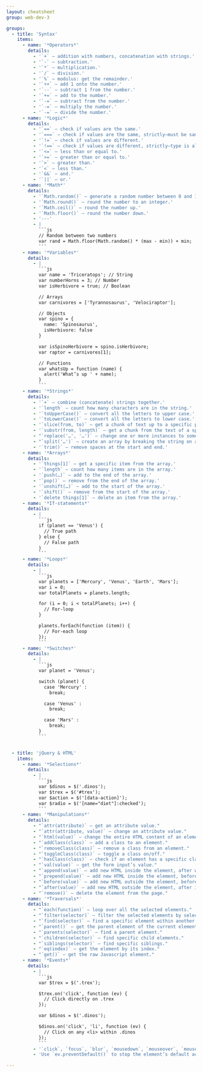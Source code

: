 ```yaml
---
layout: cheatsheet
group: web-dev-3

groups:
  - title: 'Syntax'
    items:
      - name: '*Operators*'
        details:
          - '`+` — addition with numbers, concatenation with strings.'
          - '`-` — subtraction.'
          - '`*` — multiplication.'
          - '`/` — division.'
          - '`%` — modulus: get the remainder.'
          - '`++` — add 1 onto the number.'
          - '`--` — subtract 1 from the number.'
          - '`+=` — add to the number.'
          - '`-=` — subtract from the number.'
          - '`-=` — multiply the number.'
          - '`-=` — divide the number.'
      - name: '*Logic*'
        details:
          - '`==` — check if values are the same.'
          - '`===` — check if values are the same, strictly—must be same data type.'
          - '`!=` — check if values are different.'
          - '`!==` — check if values are different, strictly—type is also checked.'
          - '`<=` — less than or equal to.'
          - '`>=` — greater than or equal to.'
          - '`>` — greater than.'
          - '`<` — less than.'
          - '`&&` — and.'
          - '`||` — or.'
      - name: '*Math*'
        details:
          - '`Math.random()` — generate a random number between 0 and 1.'
          - '`Math.round()` — round the number to an integer.'
          - '`Math.ceil()` — round the number up.'
          - '`Math.floor()` — round the number down.'
          - '---'
          - |
            ```js
            // Random between two numbers
            var rand = Math.floor(Math.random() * (max - min)) + min;
            ```
      - name: '*Variables*'
        details:
          - |
            ```js
            var name = 'Triceratops'; // String
            var numberHorns = 3; // Number
            var isHerbivore = true; // Boolean

            // Arrays
            var carnivores = ['Tyrannosaurus', 'Velociraptor'];

            // Objects
            var spino = {
              name: 'Spinosaurus',
              isHerbivore: false
            }

            var isSpinoHerbivore = spino.isHerbivore;
            var raptor = carnivores[1];

            // Functions
            var whatsUp = function (name) {
              alert('What’s up ' + name);
            }
            ```
      - name: '*Strings*'
        details:
          - '`+` — combine (concatenate) strings together.'
          - '`length` — count how many characters are in the string.'
          - '`toUpperCase()` — convert all the letters to upper case.'
          - '`toLowerCase()` — convert all the letters to lower case.'
          - '`slice(from, to)` — get a chunk of text up to a specific point.'
          - '`substr(from, length)` — get a chunk from the text of a specific length.'
          - "`replace('…', '…')` — change one or more instances to something else."
          - "`split('…')` — create an array by breaking the string on a specific character."
          - '`trim()` — remove spaces at the start and end.'
      - name: '*Arrays*'
        details:
          - '`things[1]` — get a specific item from the array.'
          - '`length` — count how many items are in the array.'
          - '`push(…)` — add to the end of the array.'
          - '`pop()` — remove from the end of the array.'
          - '`unshift(…)` — add to the start of the array.'
          - '`shift()` — remove from the start of the array.'
          - '`delete things[1]` — delete an item from the array.'
      - name: '*If-statements*'
        details:
          - |
            ```js
            if (planet == 'Venus') {
              // True path
            } else {
              // False path
            }
            ```
      - name: '*Loops*'
        details:
          - |
            ```js
            var planets = ['Mercury', 'Venus', 'Earth', 'Mars'];
            var i = 0;
            var totalPlanets = planets.length;

            for (i = 0; i < totalPlanets; i++) {
              // For-loop
            }

            planets.forEach(function (item)) {
              // For-each loop
            });
            ```
      - name: '*Switches*'
        details:
          - |
            ```js
            var planet = 'Venus';

            switch (planet) {
              case 'Mercury' :
                break;

              case 'Venus' :
                break;

              case 'Mars' :
                break;
            }
            ```


  - title: 'jQuery & HTML'
    items:
      - name: '*Selections*'
        details:
          - |
            ```js
            var $dinos = $('.dinos');
            var $trex = $('#trex');
            var $action = $('[data-action]');
            var $radio = $('[name="diet"]:checked');
            ```
      - name: '*Manipulations*'
        details:
          - "`attr(attribute)` — get an attribute value."
          - "`attr(attribute, value)` — change an attribute value."
          - "`html(value)` — change the entire HTML content of an element."
          - "`addClass(class)` — add a class to an element."
          - "`removeClass(class)` — remove a class from an element."
          - "`toggleClass(class)` — toggle a class on/off."
          - "`hasClass(class)` — check if an element has a specific class."
          - "`val(value)` — get the form input’s value."
          - "`append(value)` — add new HTML inside the element, after what’s there."
          - "`prepend(value)` — add new HTML inside the element, before what’s there."
          - "`before(value)` — add new HTML outside the element, before it."
          - "`after(value)` — add new HTML outside the element, after it."
          - "`remove()` — delete the element from the page."
      - name: '*Traversals*'
        details:
          - "`each(function)` — loop over all the selected elements."
          - "`filter(selector)` — filter the selected elements by selector."
          - "`find(selector)` — find a specific element within another element."
          - "`parent()` — get the parent element of the current element."
          - "`parents(selector)` — find a parent element."
          - "`children(selector)` — find specific child elements."
          - "`siblings(selector)` — find specific siblings."
          - "`eq(index)` — get the element by its index."
          - "`get()` — get the raw Javascript element."
      - name: '*Events*'
        details:
          - |
            ```js
            var $trex = $('.trex');

            $trex.on('click', function (ev) {
              // Click directly on .trex
            });

            var $dinos = $('.dinos');

            $dinos.on('click', 'li', function (ev) {
              // Click on any <li> within .dinos
            });
            ```
          - '`click`, `focus`, `blur`, `mousedown`, `mouseover`, `mouseout`, `change`'
          - 'Use `ev.preventDefault()` to stop the element’s default action.'

---
```

